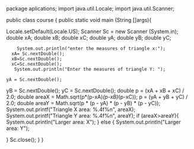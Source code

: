 package aplications;
import java.util.Locale;
import java.util.Scanner;
 
public class course {
    public static void main (String []args){

   Locale.setDefault(Locale.US);
   Scanner Sc = new Scanner (System.in);
    double xA;
      double xB;
   double xC;
   double yA;
   double yB;
   double yC;
    
        System.out.println("enter the measures of triangle x:");
      xA= Sc.nextDouble();
      xB=Sc.nextDouble();
      xC=Sc.nextDouble();
       System.out.println("Enter the measures of triangle Y: ");
   
    yA = Sc.nextDouble();
yB =    Sc.nextDouble();
yC = Sc.nextDouble();
    double p = (xA + xB + xC) / 2.0;
    double areaX = Math.sqrt(p*(p-xA)*(p-xB)*(p-xC));
    p  = (yA + yB + yC) / 2.0;
   double areaY = Math.sqrt(p * (p - yA) * (p - yB) * (p - yC));
   System.out.printf("Triangle X area: %.4f%n", areaX);
System.out.printf("Triangle Y area: %.4f%n", areaY);
   if (areaX>areaY){
       System.out.println("Larger area: X");
   }
   else {
       System.out.println("Larger area: Y");
  
   }
   Sc.close();
    }
}
